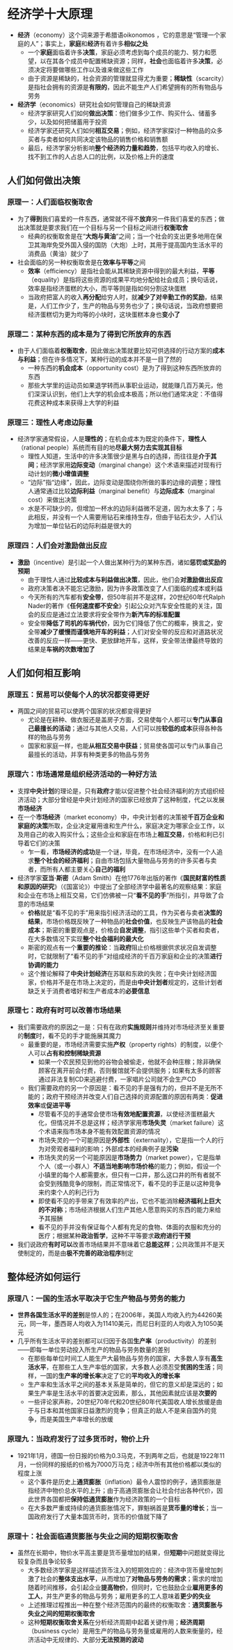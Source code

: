 # 经济学十大原理
* **经济**（economy）这个词来源于希腊语oikonomos ，它的意思是“管理一个家庭的人”；事实上，**家庭**和**经济**有着许多**相似之处**
  * 一个**家庭**面临着许多**决策**，家庭必须考虑到每个成员的能力、努力和愿望，以在其各个成员中配置稀缺资源；同样，**社会**也面临着许多**决策**，必须决定将要做哪些工作以及谁来做这些工作
  * 由于资源是稀缺的，社会资源的管理就显得尤为重要；**稀缺性**（scarcity）是指社会拥有的资源是**有限的**，因此不能生产人们希望拥有的所有物品与劳务
* **经济学**（economics）研究社会如何管理自己的稀缺资源
  * 经济学家研究人们如何**做出决策**：他们做多少工作、购买什么、储蓄多少，以及如何把储蓄用于投资
  * 经济学家还研究人们如何**相互交易**；例如，经济学家探讨一种物品的众多买者与卖者如何共同决定该物品的销售价格和销售额
  * 最后，经济学家分析影响**整个经济的力量和趋势**，包括平均收入的增长、找不到工作的人占总人口的比例，以及价格上升的速度
## 人们如何做出决策
### 原理一：人们面临权衡取舍
* 为了**得到**我们喜爱的一件东西，通常就不得不**放弃**另一件我们喜爱的东西；做出决策就是要求我们在一个目标与另一个目标之间进行**权衡取舍**
  * 经典的权衡取舍是在“**大炮与黄油**”之间；当一个社会的支出更多地用在保卫其海岸免受外国入侵的国防（大炮）上时，其用于提高国内生活水平的消费品（黄油）就少了
* 社会面临的另一种权衡取舍是在**效率与平等**之间
  * **效率**（efficiency）是指社会能从其稀缺资源中得到的最大利益，**平等**（equality）是指将这些资源的成果平均地分配给社会成员；换句话说，效率是指经济蛋糕的大小，而平等则是指如何分割这块蛋糕
  * 当政府把富人的收入**再分配**给穷人时，就**减少了对辛勤工作的奖励**，结果是，人们工作少了，生产的物品与劳务也少了；换句话说，当政府想要把经济蛋糕切为更为均等的小块时，这块蛋糕本身也**变小了**
### 原理二：某种东西的成本是为了得到它所放弃的东西
* 由于人们面临着**权衡取舍**，因此做出决策就要比较可供选择的行动方案的**成本与利益**；但在许多情况下，某种行动的成本并不是一目了然的
  * 一种东西的**机会成本**（opportunity cost）是为了得到这种东西所放弃的东西
  * 那些大学里的运动员如果退学转而从事职业运动，就能赚几百万美元，他们深深认识到，他们上大学的机会成本极高；所以他们通常决定：不值得花费这种成本来获得上大学的利益
### 原理三：理性人考虑边际量
* 经济学家通常假设，人是**理性的**；在机会成本为既定的条件下，**理性人**（rational people）系统而有目的地**尽最大努力去实现其目标**
  * 理性人知道，生活中的许多决策很少是黑与白的选择，而往往是**介于其间**；经济学家用**边际变动**（marginal change）这个术语来描述对现有行动计划的**微小增值调整**
  * “边际”指“边缘”，因此，边际变动是围绕你所做的事的边缘的调整；理性人通常通过比较**边际利益**（marginal benefit）与**边际成本**（marginal cost）来做出决策
  * 水是不可缺少的，但增加一杯水的边际利益微不足道，因为水太多了；与此相反，并没有一个人需要用钻石来维持生存，但由于钻石太少，人们认为增加一单位钻石的边际利益是很大的
### 原理四：人们会对激励做出反应
* **激励**（incentive）是引起一个人做出某种行为的某种东西，诸如**惩罚或奖励的预期**
  * 由于理性人通过**比较成本与利益做出决策**，因此，他们会**对激励做出反应**
  * 政府决策者决不能忘记激励，因为许多政策改变了人们面临的成本或利益
  * 今天所有的汽车都有**安全带**，但50年前并不是这样，20世纪60年代Ralph Nader的著作《**任何速度都不安全**》引起公众对汽车安全性能的关注，国会的反应是通过立法要求将安全带作为**新汽车的标准配置**
  * 安全带**降低了司机的车祸代价**，因为它们降低了伤亡的概率，换言之，安全带**减少了缓慢而谨慎地开车的利益**；人们对安全带的反应和对道路状况改善的反应一样——更快、更放肆地开车，这样，安全带法律最终导致的结果是**车祸的次数增加了**
## 人们如何相互影响
### 原理五：贸易可以使每个人的状况都变得更好
* 两国之间的贸易可以使两个国家的状况都变得更好
  * 尤论是在耕种、做衣服还是盖房子方面，交易使每个人都可以**专门从事自己最擅长的活动**；通过与其他人交易，人们可以按**较低的成本**获得各种各样的物品与劳务
  * 国家和家庭一样，也能**从相互交易中获益**；贸易使各国可以专门从事自己最擅长的活动，并享有种类更多的物品与劳务
### 原理六：市场通常是组织经济活动的一种好方法
* 支撑**中央计划**的理论是，只有**政府**才能以促进整个社会经济福利的方式组织经济活动；大部分曾经是中央计划经济的国家已经放弃了这种制度，代之以发展**市场经济**
* 在一个**市场经济**（market economy）中，中央计划者的决策被**千百万企业和家庭的决策**所取，企业决定雇用谁和生产什么，家庭决定为哪家企业工作，以及用自己的收入购买什么；这些企业和家庭在市场上**相互交易**，价格和利已引导着它们的决策
  * 乍一看，**市场经济的成功**是一个谜，毕竟，在市场经济中，没有一个人追求**整个社会的经济福利**；自由市场包括大量物品与劳务的许多买者与卖者，而所有人都主要关心**自己的福利**
* 经济学家**亚当·斯密**（Adam Smith）在他1776年出版的著作《**国民财富的性质和原因的研究**》（《国富论》）中提出了全部经济学中最著名的观察结果：家庭和企业在市场上相互交易，它们仿佛被一只“**看不见的手**”所指引，并导致了合意的市场结果
  * **价格**就是“看不见的手”用来指引经济活动的工具，作为买者与卖者**决策的结果**，市场价格既反映了一种物品的**社会价值**，也反映生产该物品的**社会成本**；斯密的重要观点是，价格会**自发调整**，指引这些单个买者和卖者，在大多数情况下实现**整个社会福利的最大化**
  * 斯密的观点有一个**重要的推论**：当**政府**阻止价格根据供求状况自发调整时，它就限制了“看不见的手”对组成经济的千百万家庭和企业的决策**进行协调的能力**
  * 这个推论解释了**中央计划经济**在苏联和东欧的失败；在中央计划经济国家，价格并不是在市场上决定的，而是由**中央计划者**规定的，这些计划者缺乏关于消费者嗜好和生产者成本的**必要信息**
### 原理七：政府有时可以改善市场结果
* 我们需要政府的原因之一是：只有在政府**实施规则**并维持对市场经济至关重要的**制度**时，看不见的手才能施展其魔力
  * 最重要的是，市场经济需要实施**产权**（property rights）的制度，以便个人可以**占有和控制稀缺资源**
    * 如果一个农民预见到他的谷物会被偷走，他就不会种庄稼；除非确保顾客在离开前会付费，否则餐馆就不会提供服务；如果有太多的顾客通过非法复制CD来逃避付费，一家唱片公司就不会生产CD
  * 我们需要政府的另一个原因是：看不见的手是强有力的，但并不是无所不能的；政府干预经济并改变人们自己选择的资源配置的原因有两类：**促进效率**或**促进平等**
    * 尽管看不见的手通常会使市场**有效地配置资源**，以使经济蛋糕最大化，但情况并不总是这样；经济学家用**市场失灵**（market failure）这个术语来指市场本身不能有效配置资源的情况
    * 市场失灵的一个可能原因是**外部性**（externality），它是指一个人的行为对旁观者福利的影响；外部成本的经典例子是**污染**
    * 市场失灵的另一个可能原因是**市场势力**（market power），它是指单个人（或一小群人）**不适当地影响市场价格**的能力；例如，假设一个小镇里的每个人都需要水，但只有一口井，那么这口井的所有者就不会受到残酷竞争的限制，而正常情况下，看不见的手正是以这种竞争来约束个人的利己行为
    * 即使看不见的手带来了有效率的产出，它也不能消除**经济福利上巨大的不对称**；市场经济根据人们生产其他人愿意购买的东西的能力来给予其报酬
    * 看不见的手并没有保证每个人都有充足的食物、体面的衣服和充分的医疗；根据某种**政治哲学**，这种不平等要求**政府进行干预**
* 我们说政府**有时可以**改善市场结果并不意味着它**总能这样**；公共政策并不是天使制定的，而是由**极不完善的政治程序**制定
## 整体经济如何运行
### 原理八：一国的生活水平取决于它生产物品与劳务的能力
* **世界各国生活水平的差别**是惊人的；在2006年，美国人均收入约为44260美元，同一年，墨西哥人均收入为11410美元，而尼日利亚的人均收入为1050美元
* 几乎所有生活水平的差别都可以归因于各国**生产率**（productivity）的差别——即每一单位劳动投入所生产的物品与劳务数量的差别
  * 在那些每单位时间工人能生产大最物品与劳务的国家，大多数人享有**高生活水平**，在那些工人生产率低的国家，大多数人必须忍受**贫困的生活**；同样，一国的**生产率的增长率**决定了它的**平均收入的增长率**
  * 生产率和生活水平之间的基本关系是简单的，但它的意义却是深远的；如果生产率是生活水平的首要决定因素，那么，其他因素就应该是**次要的**
  * 一些评论家声称，20世纪70年代和20世纪80年代美国收人增长放缓是由于与日本和其他国家日益激烈的竞争；但真正的敌人不是来自国外的竞争，而是美国生产率增长的放缓
### 原理九：当政府发行了过多货币时，物价上升
* 1921年1月，德国一份日报的价格为0.3马克，不到两年之后，也就是1922年11月，一份同样的报纸的价格为7000万马克；经济中所有其他价格都以类似的程度上涨
  * 这个事件是历史上**通货膨胀**（inflation）最令人震惊的例子，通货膨胀是指经济中物价总水平的上升；由于高通货膨胀会让社会付出各种代价，因此世界各国都把**保持低通货膨胀**作为经济政策的一个目标
  * 在大多数严重或持续的通货膨胀情况下，罪魁祸首是**货币量的增长**；当一国政府发行了大量本国货币时，货币的价值就下降了
### 原理十：社会面临通货膨胀与失业之间的短期权衡取舍
* 虽然在长期中，物价水平高主要是货币量增加的结果，但**短期**中问题就变得比较复杂而且争论较多
  * 大多数经济学家是这样描述货币注入的短期效应的：经济中货币量增加刺激了社会的**整体支出水平**，从而增加了**对物品与劳务的需求**；需求的增加随着时间推移，会引起企业**提高物价**，但同时，它也鼓励企业**雇用更多的工人**，并生产更多的物品与劳务；雇用更多的工人意味着**更少的失业**
  * 上述推理过程推出一种在整个经济范围内的最终的权衡取舍：**通货膨胀与失业之间的短期权衡取舍**
  * 这种**短期权衡取舍关系**在分析经济周期中起着关键作用；**经济周期**（business cycle）是用生产的物品与劳务量或雇用的人数来衡量的，经济活动中无规律的、大部分**无法预测的波动**